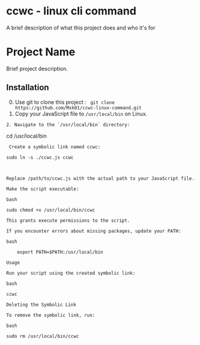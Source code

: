 
# ccwc - linux cli  command 

A brief description of what this project does and who it's for

# Project Name

Brief project description.

## Installation
0. Use git to clone this project : ``` git clone https://github.com/Mxk01/ccwc-linux-command.git```
1. Copy your JavaScript file to `/usr/local/bin` on Linux.
``` cp ./ccwc.js 
2. Navigate to the `/usr/local/bin` directory:

   ```
   cd /usr/local/bin
   ```
    Create a symbolic link named ccwc:
```
    sudo ln -s ./ccwc.js ccwc
```

 
Replace /path/to/ccwc.js with the actual path to your JavaScript file.

Make the script executable:

bash

sudo chmod +x /usr/local/bin/ccwc

This grants execute permissions to the script.

If you encounter errors about missing packages, update your PATH:

bash

    export PATH=$PATH:/usr/local/bin

Usage

Run your script using the created symbolic link:

bash

ccwc

Deleting the Symbolic Link

To remove the symbolic link, run:

bash

sudo rm /usr/local/bin/ccwc
